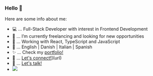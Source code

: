 ### Hello 👋

Here are some info about me: 
- 💻 ... Full-Stack Developer with interest in Frontend Development 
- 🔭 ... I’m currently freelancing and looking for new opportunities
- 🌱 ... Working with React, TypeScript and JavaScript
- 💬 ... English | Danish | Italian | Spanish
- ✨ ... Check my [portfolio!](https://mvmarcoportfolio.herokuapp.com/)
- 👋 ... [Let's connect!](https://)](url)
- 📧 ... [Let's talk!](mailto:marco.corapi@outlook.it)
- ![](https://komarev.com/ghpvc/?username=mvmarco&color=blue)


